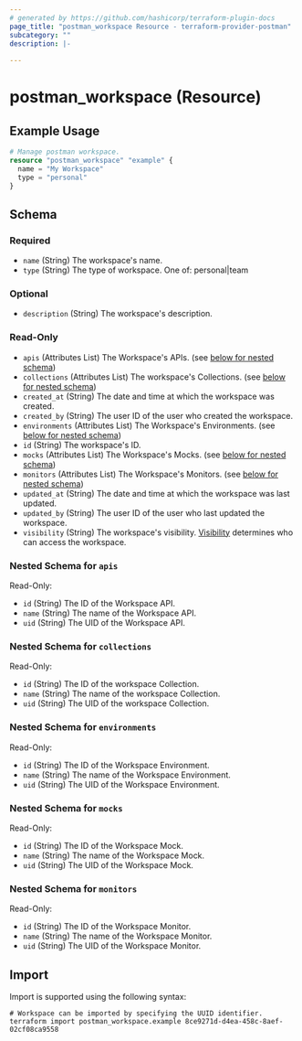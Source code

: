 ```yaml
---
# generated by https://github.com/hashicorp/terraform-plugin-docs
page_title: "postman_workspace Resource - terraform-provider-postman"
subcategory: ""
description: |-
  
---
```


# postman_workspace (Resource)



## Example Usage

```terraform
# Manage postman workspace.
resource "postman_workspace" "example" {
  name = "My Workspace"
  type = "personal"
}
```

<!-- schema generated by tfplugindocs -->
## Schema

### Required

- `name` (String) The workspace's name.
- `type` (String) The type of workspace. One of: personal|team

### Optional

- `description` (String) The workspace's description.

### Read-Only

- `apis` (Attributes List) The Workspace's APIs. (see [below for nested schema](#nestedatt--apis))
- `collections` (Attributes List) The workspace's Collections. (see [below for nested schema](#nestedatt--collections))
- `created_at` (String) The date and time at which the workspace was created.
- `created_by` (String) The user ID of the user who created the workspace.
- `environments` (Attributes List) The Workspace's Environments. (see [below for nested schema](#nestedatt--environments))
- `id` (String) The workspace's ID.
- `mocks` (Attributes List) The Workspace's Mocks. (see [below for nested schema](#nestedatt--mocks))
- `monitors` (Attributes List) The Workspace's Monitors. (see [below for nested schema](#nestedatt--monitors))
- `updated_at` (String) The date and time at which the workspace was last updated.
- `updated_by` (String) The user ID of the user who last updated the workspace.
- `visibility` (String) The workspace's visibility. [Visibility](https://learning.postman.com/docs/collaborating-in-postman/using-workspaces/managing-workspaces/#changing-workspace-visibility) determines who can access the workspace.

<a id="nestedatt--apis"></a>
### Nested Schema for `apis`

Read-Only:

- `id` (String) The ID of the Workspace API.
- `name` (String) The name of the Workspace API.
- `uid` (String) The UID of the Workspace API.


<a id="nestedatt--collections"></a>
### Nested Schema for `collections`

Read-Only:

- `id` (String) The ID of the workspace Collection.
- `name` (String) The name of the workspace Collection.
- `uid` (String) The UID of the workspace Collection.


<a id="nestedatt--environments"></a>
### Nested Schema for `environments`

Read-Only:

- `id` (String) The ID of the Workspace Environment.
- `name` (String) The name of the Workspace Environment.
- `uid` (String) The UID of the Workspace Environment.


<a id="nestedatt--mocks"></a>
### Nested Schema for `mocks`

Read-Only:

- `id` (String) The ID of the Workspace Mock.
- `name` (String) The name of the Workspace Mock.
- `uid` (String) The UID of the Workspace Mock.


<a id="nestedatt--monitors"></a>
### Nested Schema for `monitors`

Read-Only:

- `id` (String) The ID of the Workspace Monitor.
- `name` (String) The name of the Workspace Monitor.
- `uid` (String) The UID of the Workspace Monitor.

## Import

Import is supported using the following syntax:

```shell
# Workspace can be imported by specifying the UUID identifier.
terraform import postman_workspace.example 8ce9271d-d4ea-458c-8aef-02cf08ca9558
```
